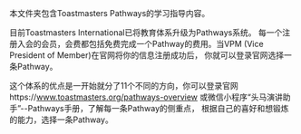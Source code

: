 本文件夹包含Toastmasters Pathways的学习指导内容。


目前Toastmasters International已将教育体系升级为Pathways系统。
每一个注册入会的会员，会费都包括免费完成一个Pathway的费用。当VPM (Vice President of Member)在官网将你的信息注册成功后，
你就可以登录官网选择一条Pathway。


这个体系的优点是一开始就分了11个不同的方向，你可以登录官网https://www.toastmasters.org/pathways-overview
或微信小程序“头马演讲助手”--Pathways手册，了解每一条Pathway的侧重点，
根据自己的喜好和想锻炼的能力，选择一条Pathway。
 
